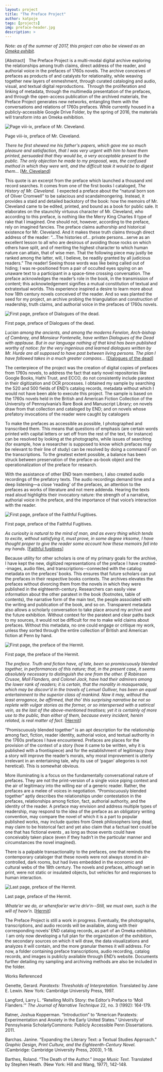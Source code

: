 ```yaml
---
layout: project
title: "The Preface Project"
author: katpoje
tags: [projects]
img: preface-header.jpg
description: >
---
```

*Note: as of the summer of 2017, this project can also be viewed as an [Omeka exhibit](http://pennds.org/prefaceproject/).*

[Abstract]   The Preface Project is a multi-modal digital archive exploring the relationships among truth claims, direct address of the reader, and authorial voice in the prefaces of 1760s novels. The archive conceives of prefaces as products of and catalysts for relationality, while weaving together new layers of enmeshment, through curated cataloging and audio, visual, and textual digital reproductions.  Through the proliferation and linking of metadata, through the multimedia presentation of the prefaces, and through the open-access publication of the archived materials, the Preface Project generates new networks, entangling them with the conversations and relations of 1760s prefaces. While currently housed in a publicly-accessible Google Drive Folder, by the spring of 2016, the materials will transform into an Omeka exhibition.

![Page viii-ix, preface of Mr. Cleveland.](/public/img/preface-cleveland.jpg)

Page viii-ix, preface of Mr. Cleveland.

_There he first shewed me his father's papers, which gave me so much pleasure and satisfaction, that I was very urgent with him to have them printed, persuaded that they would be, a very acceptable present to the public. The only objection he made to my proposal, was, the confused method in which they were writ, and the difficult task it would be to digest them..._ [[Mr. Cleveland](https://drive.google.com/folderview?id=0BymqHa4mznQTfnlQZEFtZUsyV0p4RVFBTkhGM3ZmbGVrdDdVcmw4LXppSUhfV3lwMl8tMEE&amp;usp=sharing)]

This quote is an excerpt from the preface which launched a thousand xml record searches. It comes from one of the first books I cataloged, _The History of Mr. Cleveland._  I expected a preface about the “natural born son of Oliver Cromwell” to be salacious and scandalmongering. Instead, it provides a staid and detailed backstory of the book: how the memoirs of Mr. Cleveland came to be edited, printed, and bound as a book for public sale. It elaborates on the staunchly virtuous character of Mr. Cleveland, who according to this preface, is nothing like the Merry King Charles II type of rake that I imagined. One should not, however, according to the preface, rely on imagined fancies. The preface claims authorship and historical existence for Mr. Cleveland. And it makes these truth claims through direct address of the reader: “...The histories of... private persons...serve as an excellent lesson to all who are desirous of avoiding those rocks on which others have split, and of meriting the highest character to which human nature can attain, that of wise men. That the following piece may justly be ranked among the latter, will, I believe, be readily granted by all judicious readers.” The reader! Seeing those words was like being called out of hiding; I was re-positioned from a pair of occulted eyes spying on an unaware text to a participant in a space-time crossing conversation. The preface acknowledges the reader’s role in the book, in the transmission of content; this acknowledgement signifies a mutual constitution of textual and extratextual worlds. This experience inspired a desire to learn more about how 18th century novels conceived of the reader. And so was planted the seed for my project, an archive probing the triangulation and construction of readership, truth claims, and authorial voice in the prefaces of 1760s novels.

![First page, preface of Dialogues of the dead.](/public/img/preface-dialogues.jpg)

First page, preface of Dialogues of the dead.

_Lucian among the ancients, and among the moderns Fenelon, Arch-bishop of Cambray, and Monsieur Fontenelle, have written Dialogues of the Dead with applause. But in our language nothing of that kind has been published worthy of notice: for the very ingenious and learned dialogues written by Mr. Hurde are all supposed to have past between living persons. The plan I have followed takes in a much greater compass..._ [[Dialogues of the dead](https://drive.google.com/open?id=0BymqHa4mznQTfjR0QUE0cnNmNHlGenZTRFdXX0daZVl2Vm9TdHF5U1h6cDJSZ2tNSlRpR1k)]

The centerpiece of the project was the creation of digital copies of prefaces from 1760s novels, to address the fact that early novel repositories like Google Books, Hathi Trust, and ECCO, do not consistently include paratext in their digitization and OCR processes. I obtained my sample by searching the 520 and 500 fields of END’s catalog records, metadata without which I would not have been able to execute this project. The sample is based on the 1760s novels held in the British and American Fiction Collection of the University of Pennsylvania’s Rare Book and Manuscript Library; on novels draw from that collection and cataloged by END; and on novels whose prefatory invocations of the reader were caught by catalogers

To make the prefaces as accessible as possible, I photographed and transcribed them. This means that questions of emphasis (are certain words printed with capital letters or set off from the rest of the text, for instance) can be resolved by looking at the photographs, while issues of searching (for example, how a researcher is supposed to know which prefaces may be relevant to their line of study) can be resolved by doing a command F on the transcriptions. To the greatest extent possible, a balance has been struck between preservation of the preface-as-book object and the operationalization of the preface for research.

With the assistance of other END team members, I also created audio recordings of the prefatory texts. The audio recordings demand time and a deep listening—a close ‘reading’ of the prefaces, an attention to the prefaces as works of literature and not mere addenda. Hearing the texts read aloud highlights their invocatory nature: the strength of a narrative, authorial voice in the preface, and the importance of that voice’s interaction with the reader.

![First page, preface of the Faithful Fugitives.](/public/img/preface-fugitives.jpg)

First page, preface of the Faithful Fugitives.

_As curiosity is natural to the mind of man, and as every thing which tends to excite, without satisfying it, must prove, in some degree irksome, I have thought proper to give the reader some account how these memoirs fell into my hands._ [[Faithful fugitives](https://drive.google.com/open?id=0BymqHa4mznQTflZnMkF5N3NxdTNBUHc4a3V3Ung3R0ZKY3ZTTk01a3NTdURkTlB3dzVkdU0)]

Because utility for other scholars is one of my primary goals for the archive, I have kept the new, digitized representations of the preface I have created--images, audio files, and transcriptions--connected with the catalog metadata on the prefaces’ books. This ensures that future scholars can put the prefaces in their respective books contexts. The archives elevates the prefaces without divorcing them from the novels in which they were published in the eighteenth-century. Researchers can easily view information about the other paratext in the book (footnotes, table of contents), the narrative form of the main text, the people associated with the writing and publication of the book, and so on. Transparent metadata also allows a scholarly conversation to take place around my archive and the future exhibition. Without context for the paratext and clear paths back to my sources, it would not be difficult for me to make wild claims about prefaces. Without this metadata, no one could engage or critique my work, unless they sorted through the entire collection of British and American fiction at Penn by hand.

![First page, the preface of the Hermit.](/public/img/preface-hermit.jpg)

First page, the preface of the Hermit.

_The preface. Truth and fiction have, of late, been so promiscuously blended together, in performances of this nature; that, in the present case, it seems absolutely necessary to distinguish the one from the other. If Robinson Crusoe, Moll Flanders, and Colonel Jack, have had their admirers among the lower rank of readers; it is certain, that the morality in masquerade, which may be discovr’d in the travels of Lemuel Gulliver, has been an equal entertainment to the superior class of mankind. Now it may, without the least arrogance, be affirmed, that tho’ this surprising narrative be not so replete with vulgar stories as the former, or so interspersed with a satirical vein, as the last of the above-mentioned treatises; yet it is certainly of more use to the public, than either of them, because every incident, herein related, is real matter of fact._ [[Hermit](https://drive.google.com/open?id=0BymqHa4mznQTfmtHQ3FOUGF5bmxPX2c3cUo4V0Qxdm1pLWVSdTVTbzRIU1FEVkFvelloOG8)]

“Promiscuously blended together” is an apt description for the relationship among fact, fiction, reader identity, authorial voice, and textual authority in the 1760s prefaces I have encountered. Prefaces are places for the provision of the context of a story (how it came to be written, why it is published with a frontispiece) and for the establishment of legitimacy (how a story will improve the reader’s morals, why moral improvement is utterly irrelevant in an entertaining tale, why its use of ‘pagan’ allegories is not heretical). This is somewhat obvious.

More illuminating is a focus on the fundamentally conversational nature of prefaces. They are not the print-version of a single voice piping context and the air of legitimacy into the willing ear of a generic reader. Rather, the prefaces are a melee of voices in negotiation. “Promiscuously blended together” aptly describes the relationships under contestation in the prefaces, relationships among fiction, fact, authorial authority, and the identity of the reader. A preface may envision and address multiple types of readership, may respond to the idea of the preface as an obligatory writing convention, may compare the novel of which it is a part to popular published works, may include quotes from Greek philosophers long dead, may claim to be historical fact and yet also claim that a factual text could be one that has fictional events , as long as those events could have conceivably taken place (even if they hadn’t in the particular manner and circumstances the novel imagined).

There is a palpable transactionality to the prefaces, one that reminds the contemporary cataloger that these novels were not always stored in air-controlled, dark rooms, but had lives embedded in the economic and cultural webs of the 18th century. The novels and prefaces, although set in print, were not static or insulated objects, but vehicles for and responses to human interaction.

![Last page, preface of the Hermit.](/public/img/preface-hermit-2.jpg)

Last page, preface of the Hermit.

_Whate’er we do, or wherefoe’er we’re driv’n--Still, we must own, such is the will of heav’n._ [[Hermit](https://drive.google.com/open?id=0BymqHa4mznQTfmtHQ3FOUGF5bmxPX2c3cUo4V0Qxdm1pLWVSdTVTbzRIU1FEVkFvelloOG8)]

The Preface Project is still a work in progress. Eventually, the photographs, transcriptions, and audio records will be available, along with their corresponding novels’ END catalog records, as part of an Omeka exhibition.  I am only now developing a full plan for the organization of the exhibition, the secondary sources on which it will draw, the data visualizations and analyzes it will contain, and the more granular themes it will address. For now, a folder containing preface transcriptions, audio recording, catalog records, and images is publicly available through END’s website. Documents further detailing my sampling and archiving methods are also be included in the folder.

Works Referenced

Genette, Gerard. _Paratexts: Thresholds of Interpretation._ Translated by Jane E. Lewin. New York: Cambridge University Press, 1997.

Langford, Larry L. “Retelling Moll’s Story: the Editor’s Preface to ‘Moll Flanders.’” _The Journal of Narrative Technique_ 22, no. 3 (1992): 164-179.

Ratner, Joshua Kopperman. “Introduction” to “American Paratexts: Experimentation and Anxiety in the Early United States.” University of Pennsylvania ScholarlyCommons: Publicly Accessible Penn Dissertations. 2011.

Barchas. Janine. “Expanding the Literary Text: a Textual Studies Approach.” _Graphic Design, Print Culture, and the Eighteenth-Century Novel._ (Cambridge: Cambridge University Press, 2003), 1-18.

Barthes, Roland. “The Death of the Author.” _Image Music Text_. Translated by Stephen Heath. (New York: Hill and Wang, 1977), 142-148.
